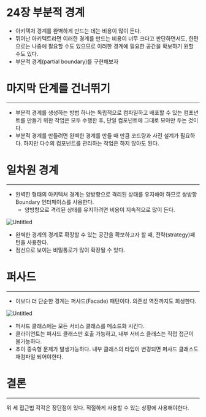 # 24장 부분적 경계

- 아키텍처 경계를 완벽하게 만드는 데는 비용이 많이 든다.
- 뛰어난 아키텍트라면 이러한 경계를 만드는 비용이 너무 크다고 판단하면서도, 한편으로는 나중에 필요할 수도 있으므로 이러한 경계에 필요한 공간을 확보하기 원할 수도 있다.
- 부분적 경계(partial boundary)를 구현해보자

# 마지막 단계를 건너뛰기

---

- 부분적 경계를 생성하는 방법 하나는 독립적으로 컴파일하고 배포할 수 있는 컴포넌트를 만들기 위한 작업은 모두 수행한 후, 단일 컴포넌트에 그대로 모아만 두는 것이다.
- 부분적 경계를 만들려면 완벽한 경계를 만들 때 만큼 코드량과 사전 설계가 필요하다. 하지만 다수의 컴포넌트를 관리하는 작업은 하지 않아도 된다.

# 일차원 경계

---

- 완벽한 형태의 아키텍처 경계는 양방향으로 격리된 상태를 유지해야 하므로 쌍방향 Boundary 인터페이스를 사용한다.
    - 양방향으로 격리된 상태를 유지하려면 비용이 지속적으로 많이 든다.

![Untitled](24%E1%84%8C%E1%85%A1%E1%86%BC%20%E1%84%87%E1%85%AE%E1%84%87%E1%85%AE%E1%86%AB%E1%84%8C%E1%85%A5%E1%86%A8%20%E1%84%80%E1%85%A7%E1%86%BC%E1%84%80%E1%85%A8%206aa6099b550d483d9cbd7bdc306c73c1/Untitled.png)

- 완벽한 경계의 경계로 확장할 수 있는 공간을 확보하고자 할 때, 전략(strategy)패턴을 사용한다.
- 점선으로 보이는 비밀통로가 많이 확장될 수 있다.

# 퍼사드

---

- 이보다 더 단순한 경계는 퍼사드(Facade) 패턴이다. 의존성 역전까지도 희생한다.

![Untitled](24%E1%84%8C%E1%85%A1%E1%86%BC%20%E1%84%87%E1%85%AE%E1%84%87%E1%85%AE%E1%86%AB%E1%84%8C%E1%85%A5%E1%86%A8%20%E1%84%80%E1%85%A7%E1%86%BC%E1%84%80%E1%85%A8%206aa6099b550d483d9cbd7bdc306c73c1/Untitled%201.png)

- 퍼사드 클래스에는 모든 서비스 클래스를 메소드화 시킨다.
- 클라이언트는 퍼사드 클래스만 호출 가능하고, 내부 서비스 클래스는 직접 접근이 불가능하다.
- 추이 종속형 문제가 발생가능하다. 내부 클래스의 타입이 변경되면 퍼사드 클래스도 재컴파일 되어야한다.

# 결론

---

위 세 접근법 각각은 장단점이 있다. 적절하게 사용할 수 있는 상황에 사용해야한다.